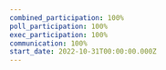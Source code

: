 ```yaml
---
combined_participation: 100%
poll_participation: 100%
exec_participation: 100%
communication: 100%
start_date: 2022-10-31T00:00:00.000Z
---
```

